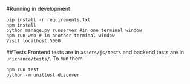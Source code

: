 #Running in development

```shell
pip install -r requirements.txt
npm install
python manage.py runserver #in one terminal window
npm run web # in another terminal window
Visit localhost:5000
```

##Tests
Frontend tests are in `assets/js/tests` and backend tests are in `unichance/tests/`. To run them

```shell
npm run test
python -m unittest discover
```
